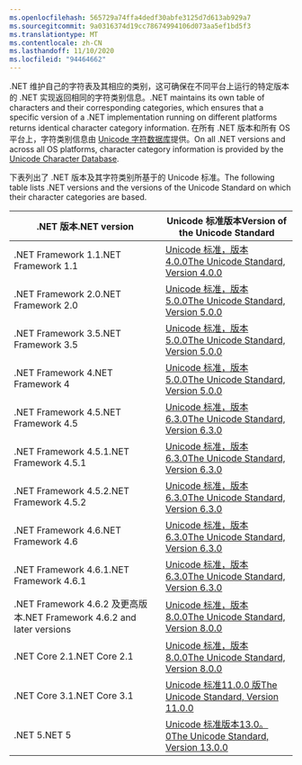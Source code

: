 ```yaml
---
ms.openlocfilehash: 565729a74ffa4dedf30abfe3125d7d613ab929a7
ms.sourcegitcommit: 9a0316374d19cc78674994106d073aa5ef1bd5f3
ms.translationtype: MT
ms.contentlocale: zh-CN
ms.lasthandoff: 11/10/2020
ms.locfileid: "94464662"
---
```

<span data-ttu-id="b2f33-101">.NET 维护自己的字符表及其相应的类别，这可确保在不同平台上运行的特定版本的 .NET 实现返回相同的字符类别信息。</span><span class="sxs-lookup"><span data-stu-id="b2f33-101">.NET maintains its own table of characters and their corresponding categories, which ensures that a specific version of a .NET implementation running on different platforms returns identical character category information.</span></span> <span data-ttu-id="b2f33-102">在所有 .NET 版本和所有 OS 平台上，字符类别信息由 [Unicode 字符数据库](https://www.unicode.org/ucd/)提供。</span><span class="sxs-lookup"><span data-stu-id="b2f33-102">On all .NET versions and across all OS platforms, character category information is provided by the [Unicode Character Database](https://www.unicode.org/ucd/).</span></span>

<span data-ttu-id="b2f33-103">下表列出了 .NET 版本及其字符类别所基于的 Unicode 标准。</span><span class="sxs-lookup"><span data-stu-id="b2f33-103">The following table lists .NET versions and the versions of the Unicode Standard on which their character categories are based.</span></span>

|<span data-ttu-id="b2f33-104">.NET 版本</span><span class="sxs-lookup"><span data-stu-id="b2f33-104">.NET version</span></span>|<span data-ttu-id="b2f33-105">Unicode 标准版本</span><span class="sxs-lookup"><span data-stu-id="b2f33-105">Version of the Unicode Standard</span></span>|
|----------------------------|-------------------------------------|
|<span data-ttu-id="b2f33-106">.NET Framework 1.1</span><span class="sxs-lookup"><span data-stu-id="b2f33-106">.NET Framework 1.1</span></span>|[<span data-ttu-id="b2f33-107">Unicode 标准，版本 4.0.0</span><span class="sxs-lookup"><span data-stu-id="b2f33-107">The Unicode Standard, Version 4.0.0</span></span>](https://www.unicode.org/versions/Unicode4.0.0/)|
|<span data-ttu-id="b2f33-108">.NET Framework 2.0</span><span class="sxs-lookup"><span data-stu-id="b2f33-108">.NET Framework 2.0</span></span>|[<span data-ttu-id="b2f33-109">Unicode 标准，版本 5.0.0</span><span class="sxs-lookup"><span data-stu-id="b2f33-109">The Unicode Standard, Version 5.0.0</span></span>](https://www.unicode.org/versions/Unicode5.0.0)|
|<span data-ttu-id="b2f33-110">.NET Framework 3.5</span><span class="sxs-lookup"><span data-stu-id="b2f33-110">.NET Framework 3.5</span></span>|[<span data-ttu-id="b2f33-111">Unicode 标准，版本 5.0.0</span><span class="sxs-lookup"><span data-stu-id="b2f33-111">The Unicode Standard, Version 5.0.0</span></span>](https://www.unicode.org/versions/Unicode5.0.0)|
|<span data-ttu-id="b2f33-112">.NET Framework 4</span><span class="sxs-lookup"><span data-stu-id="b2f33-112">.NET Framework 4</span></span>|[<span data-ttu-id="b2f33-113">Unicode 标准，版本 5.0.0</span><span class="sxs-lookup"><span data-stu-id="b2f33-113">The Unicode Standard, Version 5.0.0</span></span>](https://www.unicode.org/versions/Unicode5.0.0)|
|<span data-ttu-id="b2f33-114">.NET Framework 4.5</span><span class="sxs-lookup"><span data-stu-id="b2f33-114">.NET Framework 4.5</span></span>|[<span data-ttu-id="b2f33-115">Unicode 标准，版本 6.3.0</span><span class="sxs-lookup"><span data-stu-id="b2f33-115">The Unicode Standard, Version 6.3.0</span></span>](https://www.unicode.org/versions/Unicode6.3.0/)|
|<span data-ttu-id="b2f33-116">.NET Framework 4.5.1</span><span class="sxs-lookup"><span data-stu-id="b2f33-116">.NET Framework 4.5.1</span></span>|[<span data-ttu-id="b2f33-117">Unicode 标准，版本 6.3.0</span><span class="sxs-lookup"><span data-stu-id="b2f33-117">The Unicode Standard, Version 6.3.0</span></span>](https://www.unicode.org/versions/Unicode6.3.0/)|
|<span data-ttu-id="b2f33-118">.NET Framework 4.5.2</span><span class="sxs-lookup"><span data-stu-id="b2f33-118">.NET Framework 4.5.2</span></span>|[<span data-ttu-id="b2f33-119">Unicode 标准，版本 6.3.0</span><span class="sxs-lookup"><span data-stu-id="b2f33-119">The Unicode Standard, Version 6.3.0</span></span>](https://www.unicode.org/versions/Unicode6.3.0/)|
|<span data-ttu-id="b2f33-120">.NET Framework 4.6</span><span class="sxs-lookup"><span data-stu-id="b2f33-120">.NET Framework 4.6</span></span>|[<span data-ttu-id="b2f33-121">Unicode 标准，版本 6.3.0</span><span class="sxs-lookup"><span data-stu-id="b2f33-121">The Unicode Standard, Version 6.3.0</span></span>](https://www.unicode.org/versions/Unicode6.3.0/)|
|<span data-ttu-id="b2f33-122">.NET Framework 4.6.1</span><span class="sxs-lookup"><span data-stu-id="b2f33-122">.NET Framework 4.6.1</span></span>|[<span data-ttu-id="b2f33-123">Unicode 标准，版本 6.3.0</span><span class="sxs-lookup"><span data-stu-id="b2f33-123">The Unicode Standard, Version 6.3.0</span></span>](https://www.unicode.org/versions/Unicode6.3.0/)|
|<span data-ttu-id="b2f33-124">.NET Framework 4.6.2 及更高版本</span><span class="sxs-lookup"><span data-stu-id="b2f33-124">.NET Framework 4.6.2 and later versions</span></span>|[<span data-ttu-id="b2f33-125">Unicode 标准，版本 8.0.0</span><span class="sxs-lookup"><span data-stu-id="b2f33-125">The Unicode Standard, Version 8.0.0</span></span>](https://www.unicode.org/versions/Unicode8.0.0/)|
|<span data-ttu-id="b2f33-126">.NET Core 2.1</span><span class="sxs-lookup"><span data-stu-id="b2f33-126">.NET Core 2.1</span></span>|[<span data-ttu-id="b2f33-127">Unicode 标准，版本 8.0.0</span><span class="sxs-lookup"><span data-stu-id="b2f33-127">The Unicode Standard, Version 8.0.0</span></span>](https://www.unicode.org/versions/Unicode8.0.0/)|
|<span data-ttu-id="b2f33-128">.NET Core 3.1</span><span class="sxs-lookup"><span data-stu-id="b2f33-128">.NET Core 3.1</span></span>|[<span data-ttu-id="b2f33-129">Unicode 标准11.0.0 版</span><span class="sxs-lookup"><span data-stu-id="b2f33-129">The Unicode Standard, Version 11.0.0</span></span>](https://www.unicode.org/versions/Unicode11.0.0/)|
|<span data-ttu-id="b2f33-130">.NET 5</span><span class="sxs-lookup"><span data-stu-id="b2f33-130">.NET 5</span></span>|[<span data-ttu-id="b2f33-131">Unicode 标准版本13.0。0</span><span class="sxs-lookup"><span data-stu-id="b2f33-131">The Unicode Standard, Version 13.0.0</span></span>](https://www.unicode.org/versions/Unicode13.0.0/)|
